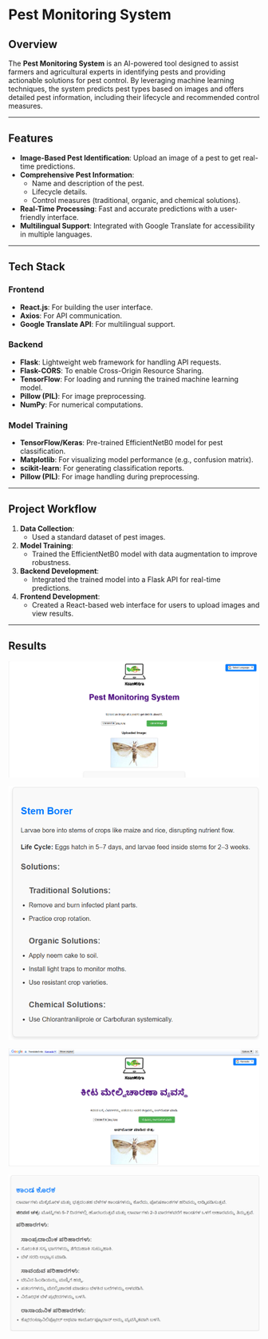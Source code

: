 # Pest Monitoring System

## Overview
The **Pest Monitoring System** is an AI-powered tool designed to assist farmers and agricultural experts in identifying pests and providing actionable solutions for pest control. By leveraging machine learning techniques, the system predicts pest types based on images and offers detailed pest information, including their lifecycle and recommended control measures.

---

## Features
- **Image-Based Pest Identification**: Upload an image of a pest to get real-time predictions.
- **Comprehensive Pest Information**:
  - Name and description of the pest.
  - Lifecycle details.
  - Control measures (traditional, organic, and chemical solutions).
- **Real-Time Processing**: Fast and accurate predictions with a user-friendly interface.
- **Multilingual Support**: Integrated with Google Translate for accessibility in multiple languages.

---

## Tech Stack
### **Frontend**
- **React.js**: For building the user interface.
- **Axios**: For API communication.
- **Google Translate API**: For multilingual support.

### **Backend**
- **Flask**: Lightweight web framework for handling API requests.
- **Flask-CORS**: To enable Cross-Origin Resource Sharing.
- **TensorFlow**: For loading and running the trained machine learning model.
- **Pillow (PIL)**: For image preprocessing.
- **NumPy**: For numerical computations.

### **Model Training**
- **TensorFlow/Keras**: Pre-trained EfficientNetB0 model for pest classification.
- **Matplotlib**: For visualizing model performance (e.g., confusion matrix).
- **scikit-learn**: For generating classification reports.
- **Pillow (PIL)**: For image handling during preprocessing.

---

## Project Workflow
1. **Data Collection**:
   - Used a standard dataset of pest images.
2. **Model Training**:
   - Trained the EfficientNetB0 model with data augmentation to improve robustness.
3. **Backend Development**:
   - Integrated the trained model into a Flask API for real-time predictions.
4. **Frontend Development**:
   - Created a React-based web interface for users to upload images and view results.

---
## Results

![img_1.png](img_1.png)

![img_2.png](img_2.png)

![img_3.png](img_3.png)

![img_4.png](img_4.png)


